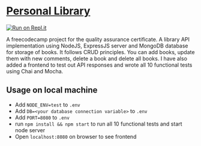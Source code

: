 # [Personal Library](https://www.freecodecamp.org/learn/quality-assurance/quality-assurance-projects/personal-library)
[![Run on Repl.it](https://repl.it/badge/github/panda4817/personal-library)](https://repl.it/@Panda4817/personal-library)

A freecodecamp project for the quality assurance certificate. A library API implementation using NodeJS, ExpressJS server and MongoDB database for storage of books. It follows CRUD principles. You can add books, update them with new comments, delete a book and delete all books. I have also added a frontend to test out API responses and wrote all 10 functional tests using Chai and Mocha.

## Usage on local machine

- Add `NODE_ENV=test` to `.env`
- Add `DB=<your database connection variable>` to `.env`
- Add `PORT=8080` to `.env`
- run `npm install && npm start` to run all 10 functional tests and start node server
- Open `localhost:8080` on browser to see frontend